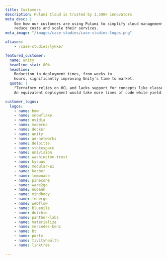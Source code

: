 ```yaml
---
title: Customers
description: Pulumi Cloud is trusted by 3,500+ innovators
meta_desc: |
    See how our customers are using Pulumi to simplify cloud management, improve operations,
    reduce costs and scale their services.
meta_image: "/images/case-studies/case-studies-logos.png"

aliases:
    - /case-studies/lykke/

featured_customer:
  name: unity
  headline_stat: 80%
  headline: |
    Reduction in deployment times, from weeks to
    hours, significantly improving Unity's time to market.
  quote: |
    "Terraform relies on HCL and lacks support for concepts like classes, objects and inheritance.
    An equivalent deployment would take more lines of code while yielding IaC that is less reusable."

customer_logos:
  logos:
    - name: bmw
    - name: snowflake
    - name: nvidia
    - name: moderna
    - name: docker
    - name: unity
    - name: ae-networks
    - name: deloitte
    - name: stokespace
    - name: univision
    - name: washington-trust
    - name: kyruus
    - name: modular-ai
    - name: korber
    - name: lemonade
    - name: pinecone
    - name: ware2go
    - name: nubank
    - name: mindbody
    - name: fenergo
    - name: webflow
    - name: bluenile
    - name: dutchie
    - name: panther-labs
    - name: materialize
    - name: mercedes-benz
    - name: bt
    - name: portx
    - name: tivityhealth
    - name: linktree

---
```

